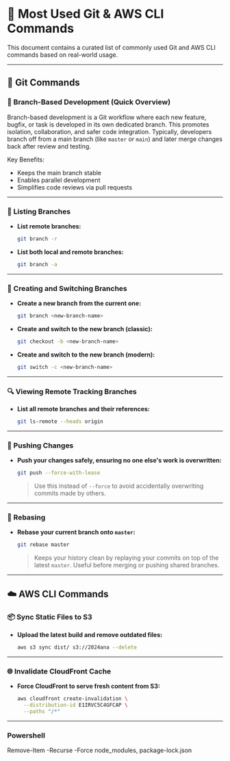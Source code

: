 # 📘 Most Used Git & AWS CLI Commands

This document contains a curated list of commonly used Git and AWS CLI commands based on real-world usage.

---

## 🔀 Git Commands

### 📂 Branch-Based Development (Quick Overview)

Branch-based development is a Git workflow where each new feature, bugfix, or task is developed in its own dedicated branch. This promotes isolation, collaboration, and safer code integration. Typically, developers branch off from a main branch (like `master` or `main`) and later merge changes back after review and testing.

Key Benefits:

* Keeps the main branch stable
* Enables parallel development
* Simplifies code reviews via pull requests

---

### 🧱 Listing Branches

* **List remote branches:**

  ```sh
  git branch -r
  ```

* **List both local and remote branches:**

  ```sh
  git branch -a
  ```

---

### 🌱 Creating and Switching Branches

* **Create a new branch from the current one:**

  ```sh
  git branch <new-branch-name>
  ```

* **Create and switch to the new branch (classic):**

  ```sh
  git checkout -b <new-branch-name>
  ```

* **Create and switch to the new branch (modern):**

  ```sh
  git switch -c <new-branch-name>
  ```

---

### 🔍 Viewing Remote Tracking Branches

* **List all remote branches and their references:**

  ```sh
  git ls-remote --heads origin
  ```

---

### 🚀 Pushing Changes

* **Push your changes safely, ensuring no one else's work is overwritten:**

  ```sh
  git push --force-with-lease
  ```

  > Use this instead of `--force` to avoid accidentally overwriting commits made by others.

---

### 🔄 Rebasing

* **Rebase your current branch onto `master`:**

  ```sh
  git rebase master
  ```

  > Keeps your history clean by replaying your commits on top of the latest `master`. Useful before merging or pushing shared branches.

---

## ☁️ AWS CLI Commands

### 📦 Sync Static Files to S3

* **Upload the latest build and remove outdated files:**

  ```sh
  aws s3 sync dist/ s3://2024ana --delete
  ```

---

### 🌐 Invalidate CloudFront Cache

* **Force CloudFront to serve fresh content from S3:**

  ```sh
  aws cloudfront create-invalidation \
    --distribution-id E1IRVC5C4GFCAP \
    --paths "/*"
  ```

---



### Powershell

Remove-Item -Recurse -Force node_modules, package-lock.json

